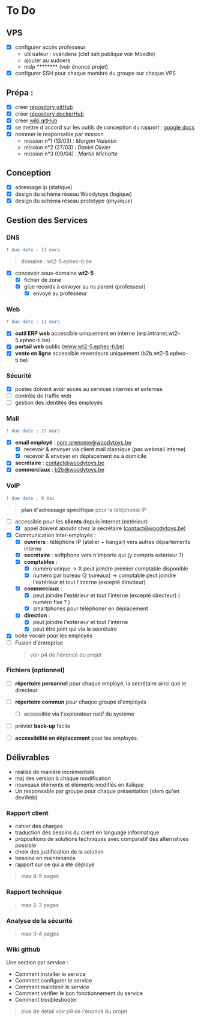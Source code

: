 # To Do 

## VPS
 - [X] configurer accès professeur 
    * utilisateur : vvandens (clef ssh publique voir Moodle) 
    * ajouter au sudoers 
    * mdp ******** (voir énoncé projet)
 - [X] configurer SSH pour chaque membre du groupe sur chaque VPS 

## Prépa :
- [X] créer [répository gitHub](https://github.com/MMichotte/Projet-SystemAdmin)
- [X] créer [répository dockerHub](https://hub.docker.com/repositories) 
- [X] créer [wiki gitHub](https://github.com/MMichotte/Projet-SystemAdmin/wiki)
- [X] se mettre d'accord sur les outils de conception du rapport : [google docs](https://drive.google.com/drive/u/0/folders/1KsQfME9SijyddRHVL8zuym6rgmoJ9-3d)
- [X] nommer le responsable par mission 
    - mission n°1 (13/03) : _Morgan Valentin_
    - mission n°2 (27/03) : _Daniel Olivier_
    - mission n°3 (09/04) : _Martin Michotte_

## Conception 
- [X] adressage ip (statique)
- [x] design du schéma réseau Woodytoys (logique)
- [x] design du schéma réseau prototype (physique)

## Gestion des Services

### DNS 
```diff
! due date : 13 mars 
```
> domaine : wt2-5.ephec-ti.be
- [x] concevoir sous-domaine __wt2-5__
  - [X] fichier de zone
  - [X] glue records à envoyer au ns parent (professeur) 
    - [X] envoyé au professeur

### Web
```diff
! due date : 13 mars 
```
- [X] __outil ERP web__ accessible uniquement en interne (erp.intranet.wt2-5.ephec-ti.be)
- [X] __portail web__ public (www.wt2-5.ephec-ti.be)
- [x] __vente en ligne__ accessible revendeurs uniquement (b2b.wt2-5.ephec-ti.be)

### Sécurité
- [x] postes doivent avoir accès au services internes et externes
- [ ] contrôle de traffic web 
- [ ] gestion des identités des employés

### Mail
```diff
! due date : 27 mars 
```
- [x] __email employé__ : nom.prenome@woodytoys.be
  - [x] recevoir & envoyer via client mail classique (pas webmail interne) 
  - [x] recevoir & envoyer en déplacement ou à domicile 
- [x] __secrétaire__ : contact@woodytoys.be
- [x] __commerciaux__ : b2b@woodytoys.be

### VoIP
```diff
! due date : 9 mai 
```
> __plan d'adressage spécifique__ pour la téléphonie IP
- [ ] accessible pour les __clients__ depuis internet (extérieur) 
    - [x] appel doivent aboutir chez la secrétaire (contact@woodytoys.be) 
- [x] Communication inter-employés :
  - [x] __ouvriers__ : téléphone IP (atelier + hangar) vers autres départements interne
  - [x] __secrétaire__ : softphone vers n'importe qui (y compris extérieur ?)
  - [x] __comptables__ : 
    - [x] numéro unique -> X peut joindre premier comptable disponible  
    - [x] numéro par bureau (2 bureaux) -> comptable peut joindre l'extérieur et tout l'interne (excepté directeur)
  - [x] __commerciaux__ : 
    - [x] peut joindre l'extérieur et tout l'interne (excepté directeur) ( numéro fixe ? )
    - [x] smartphones pour téléphoner en déplacement 
  - [x] __direction__ : 
    - [x] peut joindre l'extérieur et tout l'interne
    - [x] peut être joint qui via la secrétaire 
- [x] boîte vocale pour les employés 
- [ ] Fusion d'entreprise 
    > voir p4 de l'énoncé du projet

### Fichiers (optionnel)
- [ ] __répertoire personnel__ pour chaque employé, la secrétaire ainsi que le directeur
- [ ] __répertoire commun__ pour chaque groupe d'employés
  - [ ] accessible via l'explorateur natif du système 
- [ ] prévoir __back-up__ facile 
- [ ] __accessibilité en déplacement__ pour les employés. 


## Délivrables   
* réalisé de manière incrémentale 
* maj des version à chaque modification
* nouveaux éléments et éléments modifiés en italique 
* Un responsable par groupe pour chaque présentation (idem qu'en devWeb)

### Rapport client 
* cahier des charges 
* traduction des besoins du client en language informatique 
* propositions de solutions techniques avec comparatif des alternatives possible 
* choix des justification de la solution
* besoins en maintenance 
* rapport sur ce qui a été déployé 
> max 4-5 pages

### Rapport technique  
> max 2-3 pages 

### Analyse de la sécurité 
> max 3-4 pages

### Wiki github 
Une section par service :
* Comment installer le service
* Comment configurer le service
* Comment maintenir le service 
* Comment vérifier le bon fonctionnement du service 
* Comment troubleshooter 
> plus de détail voir p9 de l'énoncé du projet
